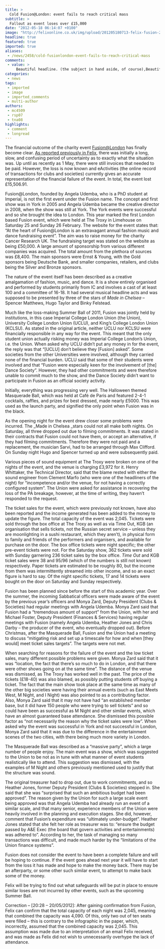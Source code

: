 ```yaml
---
title: >
  Cold Fusion@London: event fails to reach critical mass
subtitle: >
  Fallout as event loses over £15,000
date: "2012-05-18 06:14:07 +0100"
image: "http://felixonline.co.uk/img/upload/201205180713-felix-fusion-23.jpg"
headline: true
featured: true
imported: true
aliases:
 - /news/2458/cold-fusionlondon-event-fails-to-reach-critical-mass
comments:
 - value: >
     Beautiful headline. (the subject in hand aside, of course),Beautiful headline. (the subject in hand aside, of course),Anyone remember the Summer Ball 2011?,Anyone remember the Summer Ball 2011?,The real culprit here is Angela - her ego and insistence on doing things her way has led to this loss, and I doubt she particularly feels any remorse for her actions. <br> <br>Furthermore the budget that she originally presented stating that no expenditure would be made that didn't already have a guaranteed source of funding, hence making the whole thing risk free, was not the same budget passed to exec which was then approved. Angela lied and cheated her way through the unions checks and balances system and the executive committee had the wool royally pulled over their eyes.,The real culprit here is Angela - her ego and insistence on doing things her way has led to this loss, and I doubt she particularly feels any remorse for her actions. <br> <br>Furthermore the budget that she originally presented stating that no expenditure
categories:
 - news
tags:
 - imported
 - image
 - imported_comments
 - multi-author
authors:
 - mc4509
 - rsp07
 - tna08
highlights:
 - comment
 - longread
---
```


The financial outcome of the charity event [Fusion@London](http://fusionatlondon.com/) has finally become clear. [As reported previously in Felix](http://felixonline.co.uk/news/2301/confusion-over-event-success/), there was initially a long, slow, and confusing period of uncertainty as to exactly what the situation was. Up until as recently as 1 May, there were still invoices that needed to be paid. However, the loss is now known and eActivities (the online record of transactions for clubs and societies) currently gives an accurate representation of the financial failure of the event. In total, the event lost £15,506.91.

Fusion@London, founded by Angela Udemba, who is a PhD student at Imperial, is not the first event under the Fusion name. The concept and first show was in York in 2005 and Angela Udemba became the creative director in 2008, when the show was still at York. The York events were successful and so she brought the idea to London. This year marked the first London based Fusion event, which were held at The Troxy in Limehouse on Saturday 25 and Sunday 26 February. The website for the event states that: “At the heart of Fusion@London is an extravagant annual fashion music and dance fundraising event”. The aim was to raise money for the charity Cancer Research UK. The fundraising target was stated on the website as being £50,000. A large amount of sponsorship from various different companies was acquired. The total amount from the plethora of sources was £8,400. The main sponsors were Ernst & Young, with the Gold sponsors being Deutsche Bank, and smaller companies, retailers, and clubs being the Silver and Bronze sponsors.

The nature of the event itself has been described as a creative amalgamation of fashion, music, and dance. It is a show entirely organised and performed by students primarily from IC and involves a cast of at least 100 and a committee of 16-18. It had several musical headline acts and was supposed to be presented by three of the stars of _Made in Chelsea_ – Spencer Matthews, Hugo Taylor and Binky Felstead.

Much like the loss-making Summer Ball of 2011, Fusion was jointly held by institutions, in this case Imperial College London Union (the Union), University College London Union (UCLU), and King’s College London Union (KCLSU). As stated in the original article, neither UCLU nor KCLSU were financially responsible in any way for the event. This meant that the only student union actually risking money was Imperial College London’s Union, i.e. the Union. When asked why UCLU didn’t put any money in for the event, the reply was that “[UCLU] don’t believe they [Fusion] asked”. Some societies from the other Universities were involved, although they carried none of the financial burden. UCLU said that some of their students were involved and that “Fusion were especially keen for the involvement of [the] Dance Society”. However, they had other commitments and were therefore unable to commit much to the show, and the Dance Society didn’t want to participate in Fusion as an official society activity.

Initially, everything was progressing very well. The Halloween themed Masquerade Ball, which was held at Café de Paris and featured 2-4-1 cocktails, raffles, and prizes for best dressed, made nearly £5000. This was used as the launch party, and signified the only point when Fusion was in the black.

As the opening night for the event drew closer some problems were incurred. The _Made in Chelsea _stars could not all make both nights. On Saturday, all three dropped out due to filming commitments. It was stated in their contracts that Fusion could not have them, or accept an alternative, if they had filming commitments. Therefore they were not paid and a replacement, the musician Sarvi, had to be arranged through Max Clifford. On Sunday night Hugo and Spencer turned up and were subsequently paid.

Various pieces of sound equipment at The Troxy were broken on one of the nights of the event, and the venue is charging £3,972 for it. Henry Whittaker, the Technical Director, said that the blame rested with either the sound engineer from Clement Marfo (who were one of the headliners of the night) for “incompetence and/or the venue, for not having a correctly configured system”. The Union were asked for assistance in recovering the loss of the PA breakage, however, at the time of writing, they haven’t responded to the request.

The ticket sales for the event, which were previously not known, have also been reported and the income generated has been added to the money to update the figure. The total capacity of the event was 2,045. Tickets were sold through the box office at The Troxy as well as via Time Out, KGB (an organisation that sells tickets, not the Russian secret service – unless they are moonlighting in a sushi restaurant, which they aren’t), in physical form to family and friends of the performers and organisers, and available for purchase on the door. The box office tickets were night specific; the other pre-event tickets were not. For the Saturday show, 362 tickets were sold with Sunday garnering 236 ticket sales by the box office. _Time Out_ and KGB ticket sales were 38 and 95/96 (which of the numbers is still not known) respectively. Paper tickets are estimated to be roughly 80, but the income from them was intermittently streamed into other income, and so an exact figure is hard to say. Of the night specific tickets, 17 and 14 tickets were bought on the door on Saturday and Sunday respectively.

Fusion has been planned since before the start of this academic year. Over the summer, the incoming Sabbatical officers were made aware of the event by the previous year’s officers and Monya Zard, Deputy President (Clubs & Societies) had regular meetings with Angela Udemba. Monya Zard said that Fusion had a “tremendous amount of support” from the Union, with her and Michael Foster, Deputy President (Finances & Services) having regular meetings with Fusion (namely Angela Udemba, Heather Jones and Chris Darby – the producer of the event, who eventually dropped out). Before Christmas, after the Masquerade Ball, Fusion and the Union had a meeting to discuss “mitigating risk and set up a timescale for how and when [they would] meet ticket sales targets”. The targets were not met.

When searching for reasons for the failure of the event and the low ticket sales, many different possible problems were given. Monya Zard said that it was “location, the fact that there’s so much to do in London, and that there were other shows going on at the same time”. The distance of the venue was dismissed, as The Troxy has worked well in the past. The price of the tickets (£18-40) was also blamed, as possibly putting students off buying a ticket. The fact that the main show took place at the same time as many of the other big societies were having their annual events (such as East Meets West, M Night, and I Night) was also pointed to as a contributing factor. Also, Monya Zard said that it may not have had “an established member base, but it did have 150 people who were trying to sell tickets” and so could have been as successful as M Night and other similar events, which have an almost guaranteed base attendance. She dismissed this possible factor as “not necessarily the reason why the ticket sales were low”. When asked why the event was successful in York and not successful in London, Monya Zard said that it was due to the difference in the entertainment scenes of the two cities, with there being much more variety in London.

The Masquerade Ball was described as a “massive party”, which a large number of people enjoy. The main event was a show, which was suggested to the Union to be not as in tune with what manner of event students realistically like to attend. This suggestion was dismissed, with the examples of M Night and others previously mentioned used to justify that the structure was sound.

The original treasurer had to drop out, due to work commitments, and so Heather Jones, former Deputy President (Clubs & Societies) stepped in. She said that she was “surprised that such an ambitious budget had been approved”. The reason given by the Union for such a large scale event being approved was that Angela Udemba had already run an event of a similar scale, and that many senior, experience members of the Union were heavily involved in the planning and execution stages. She did, however, comment that Fusion’s expenditure was “ultimately under-budget”. Heather Jones stated that she felt her role as treasurer was to: “ensure the budget passed by A&E Exec (the board that govern activities and entertainments) was adhered to”. According to her, the task of managing so many transactions was difficult, and made much harder by the “limitations of the Union finance systems”.

Fusion does not consider the event to have been a complete failure and will be hoping to continue. If the event goes ahead next year it will have to start from the loss it has made and hope to make the money back. There may be an afterparty, or some other such similar event, to attempt to make back some of the money.

Felix will be trying to find out what safeguards will be put in place to ensure similar loses are not incurred by other events, such as the upcoming Summer Ball.

Correction – [20:28 – 20/05/2012]: After gaining confirmation from Fusion, Felix can confirm that the total capacity of each night was 2,045, meaning that combined the capacity was 4,090. Of this, only two out of ten seats were filled – this is contrary to the infographic in the paper, which, incorrectly, assumed that the combined capacity was 2,045. This assumption was made due to an interpretation of an email Felix received, and was made as Felix did not wish to unnecessarily overhype the lack of attendance.
